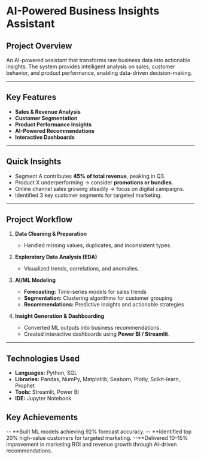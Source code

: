# AI-Powered Business Insights Assistant 

## Project Overview
An AI-powered assistant that transforms raw business data into actionable insights. The system provides intelligent analysis on sales, customer behavior, and product performance, enabling data-driven decision-making.

---

## Key Features
- **Sales & Revenue Analysis**   
- **Customer Segmentation**
- **Product Performance Insights**   
- **AI-Powered Recommendations**  
- **Interactive Dashboards** 

---

## Quick Insights
- Segment A contributes **45% of total revenue**, peaking in Q3.  
- Product X underperforming → consider **promotions or bundles**.  
-  Online channel sales growing steadily → focus on digital campaigns.  
-  Identified 3 key customer segments for targeted marketing.

---

## Project Workflow
1. **Data Cleaning & Preparation**  
   - Handled missing values, duplicates, and inconsistent types.  

2. **Exploratory Data Analysis (EDA)**  
   - Visualized trends, correlations, and anomalies.  

3. **AI/ML Modeling**  
   - **Forecasting:** Time-series models for sales trends  
   - **Segmentation:** Clustering algorithms for customer grouping  
   - **Recommendations:** Predictive insights and actionable strategies  

4. **Insight Generation & Dashboarding**  
   - Converted ML outputs into business recommendations.  
   - Created interactive dashboards using **Power BI / Streamlit**.  

---

## Technologies Used
- **Languages:** Python, SQL  
- **Libraries:** Pandas, NumPy, Matplotlib, Seaborn, Plotly, Scikit-learn, Prophet  
- **Tools:** Streamlit, Power BI  
- **IDE:** Jupyter Notebook  

## Key Achievements
-- **Built ML models achieving 92% forecast accuracy.
-- **Identified top 20% high-value customers for targeted marketing.
--**Delivered 10–15% improvement in marketing ROI and revenue growth through AI-driven recommendations.

